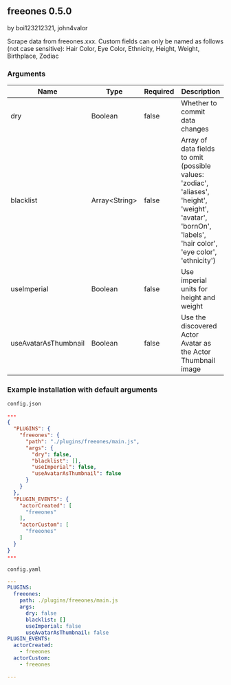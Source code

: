 ## freeones 0.5.0

by boi123212321, john4valor

Scrape data from freeones.xxx. Custom fields can only be named as follows (not case sensitive): Hair Color, Eye Color, Ethnicity, Height, Weight, Birthplace, Zodiac

### Arguments

| Name                 | Type          | Required | Description                                                                                                                                                   |
| -------------------- | ------------- | -------- | ------------------------------------------------------------------------------------------------------------------------------------------------------------- |
| dry                  | Boolean       | false    | Whether to commit data changes                                                                                                                                |
| blacklist            | Array&lt;String&gt; | false    | Array of data fields to omit (possible values: &#x27;zodiac&#x27;, &#x27;aliases&#x27;, &#x27;height&#x27;, &#x27;weight&#x27;, &#x27;avatar&#x27;, &#x27;bornOn&#x27;, &#x27;labels&#x27;, &#x27;hair color&#x27;, &#x27;eye color&#x27;, &#x27;ethnicity&#x27;) |
| useImperial          | Boolean       | false    | Use imperial units for height and weight                                                                                                                      |
| useAvatarAsThumbnail | Boolean       | false    | Use the discovered Actor Avatar as the Actor Thumbnail image                                                                                                  |

### Example installation with default arguments

`config.json`
```json
---
{
  "PLUGINS": {
    "freeones": {
      "path": "./plugins/freeones/main.js",
      "args": {
        "dry": false,
        "blacklist": [],
        "useImperial": false,
        "useAvatarAsThumbnail": false
      }
    }
  },
  "PLUGIN_EVENTS": {
    "actorCreated": [
      "freeones"
    ],
    "actorCustom": [
      "freeones"
    ]
  }
}
---
```

`config.yaml`
```yaml
---
PLUGINS:
  freeones:
    path: ./plugins/freeones/main.js
    args:
      dry: false
      blacklist: []
      useImperial: false
      useAvatarAsThumbnail: false
PLUGIN_EVENTS:
  actorCreated:
    - freeones
  actorCustom:
    - freeones

---
```
